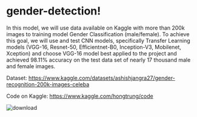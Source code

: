 # gender-detection!
In this model, we will use data available on Kaggle with more than 200k images to training model Gender Classification (male/female). To achieve this goal, 
we will use and test CNN models, specifically Transfer Learning models (VGG-16, Resnet-50, Efficientnet-B0, Inception-V3, Mobilenet, Xception) and choose 
VGG-16 model best applied to the project and achieved 98.11% accuracy on the test data set of nearly 17 thousand male and female images.

Dataset: https://www.kaggle.com/datasets/ashishjangra27/gender-recognition-200k-images-celeba

Code on Kaggle: https://www.kaggle.com/hongtrung/code

![download](https://user-images.githubusercontent.com/89728046/200138704-05cfc1ed-6dd8-4418-a802-0726652bb10e.png)
